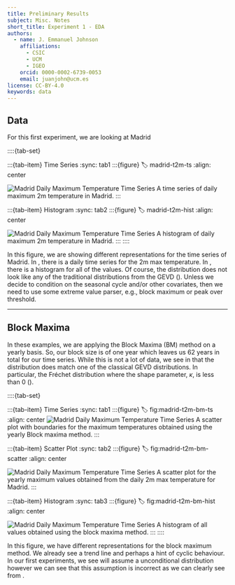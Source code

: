 ```yaml
---
title: Preliminary Results
subject: Misc. Notes
short_title: Experiment 1 - EDA
authors:
  - name: J. Emmanuel Johnson
    affiliations:
      - CSIC
      - UCM
      - IGEO
    orcid: 0000-0002-6739-0053
    email: juanjohn@ucm.es
license: CC-BY-4.0
keywords: data
---
```




## Data 

For this first experiment, we are looking at Madrid

::::{tab-set}

:::{tab-item} Time Series
:sync: tab1
:::{figure}
:label: madrid-t2m-ts
:align: center

![Madrid Daily Maximum Temperature Time Series](https://drive.google.com/uc?id=1vYl0h1aB49dI3_QKJzHBOfOsiHdPz9Ga)
A time series of daily maximum 2m temperature in Madrid.
:::

:::{tab-item} Histogram
:sync: tab2
:::{figure}
:label: madrid-t2m-hist
:align: center

![Madrid Daily Maximum Temperature Time Series](https://drive.google.com/uc?id=1Pq_obSbuCc15mWxXbaI7I8BhbSwMxJ2U)
A histogram of daily maximum 2m temperature in Madrid.
:::
::::


In this figure, we are showing different representations for the time series of Madrid.
In [](madrid-t2m-ts), there is a daily time series for the 2m max temperature.
In [](madrid-t2m-hist), there is a histogram for all of the values.
Of course, the distribution does not look like any of the traditional distributions from the GEVD ([](fig:gevd-disttypes)).
Unless we decide to condition on the seasonal cycle and/or other covariates, then we need to use some extreme value parser, e.g., block maximum or peak over threshold.


***
## Block Maxima

In these examples, we are applying the Block Maxima (BM) method on a yearly basis.
So, our block size is of one year which leaves us 62 years in total for our time series.
While this is not a lot of data, we see in [](fig:madrid-t2m-bm-hist) that the distribution does match one of the classical GEVD distributions. 
In particular, the Fréchet distribution where the shape parameter, $\kappa$, is less than 0 ([](fig:gevd-disttypes)).

::::{tab-set}

:::{tab-item} Time Series
:sync: tab1
:::{figure}
:label: fig:madrid-t2m-bm-ts
:align: center
![Madrid Daily Maximum Temperature Time Series](https://drive.google.com/uc?id=1xwwk5C_3lW8kl9yBqw91RvSfzcowZveD)
A scatter plot with boundaries for the maximum temperatures obtained using the yearly Block maxima method.
:::

:::{tab-item} Scatter Plot
:sync: tab2
:::{figure}
:label: fig:madrid-t2m-bm-scatter
:align: center

![Madrid Daily Maximum Temperature Time Series](https://drive.google.com/uc?id=1LIh5BxM9CsyWLqy_8iNikKXY9EtV4bSA)
A scatter plot for the yearly maximum values obtained from the daily 2m max temperature for Madrid.
:::

:::{tab-item} Histogram
:sync: tab3
:::{figure}
:label: fig:madrid-t2m-bm-hist
:align: center

![Madrid Daily Maximum Temperature Time Series](https://drive.google.com/uc?id=1GqRibR58Z1ESy3_BiakGTQCQ5ezLkcXE)
A histogram of all values obtained using the block maxima method.
:::
::::

In this figure, we have different representations for the block maximum method.
We already see a trend line and perhaps a hint of cyclic behaviour.
In our first experiments, we see will assume a unconditional distribution however we can see that this assumption is incorrect as we can clearly see from [](fig:madrid-t2m-bm-scatter).
